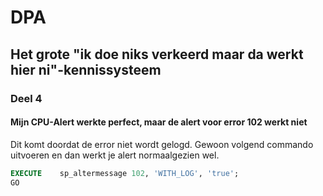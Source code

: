 # DPA
## Het grote "ik doe niks verkeerd maar da werkt hier ni"-kennissysteem
### Deel 4
#### Mijn CPU-Alert werkte perfect, maar de alert voor error 102 werkt niet
Dit komt doordat de error niet wordt gelogd. Gewoon volgend commando uitvoeren en dan werkt je alert normaalgezien wel.
```sql
EXECUTE    sp_altermessage 102, 'WITH_LOG', 'true';
GO
```
